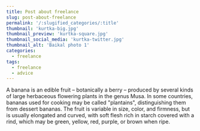 ```yaml
---
title: Post about freelance
slug: post-about-freelance
permalink: '/:slugified_categories/:title'
thumbnail: 'kurtka-big.jpg'
thumbnail_preview: 'kurtka-square.jpg'
thumbnail_social_media: 'kurtka-twitter.jpg'
thumbnail_alt: 'Baikal photo 1'
categories:
  - freelance
tags:
  - freelance
  - advice
---
```


A banana is an edible fruit – botanically a berry – produced by several kinds
of large herbaceous flowering plants in the genus Musa.
In some countries, bananas used for cooking may be called "plantains",
distinguishing them from dessert bananas. The fruit is variable in size, color,
and firmness, but is usually elongated and curved, with soft flesh rich in
starch covered with a rind, which may be green, yellow, red, purple, or brown
when ripe.
